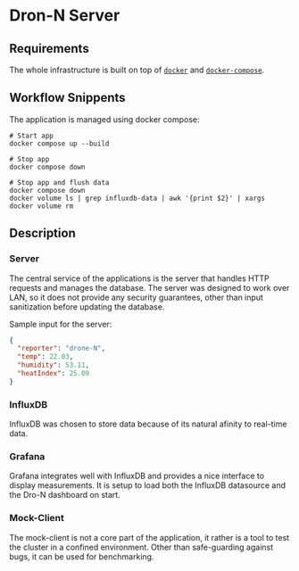 # Dron-N Server

## Requirements

The whole infrastructure is built on top of [`docker`](https://www.docker.com/) and [`docker-compose`](https://docs.docker.com/compose/).

## Workflow Snippents

The application is managed using docker compose:

```console
# Start app
docker compose up --build
```

```console
# Stop app
docker compose down
```

```console
# Stop app and flush data
docker compose down
docker volume ls | grep influxdb-data | awk '{print $2}' | xargs docker volume rm
```

## Description

### Server

The central service of the applications is the server that handles HTTP requests and manages the database.
The server was designed to work over LAN, so it does not provide any security guarantees, other than input sanitization before updating the database.

Sample input for the server:

```json
{
  "reporter": "drone-N",
  "temp": 22.03,
  "humidity": 53.11,
  "heatIndex": 25.09
}
```

### InfluxDB

InfluxDB was chosen to store data because of its natural afinity to real-time data.

### Grafana

Grafana integrates well with InfluxDB and provides a nice interface to display measurements.
It is setup to load both the InfluxDB datasource and the Dro-N dashboard on start.

### Mock-Client

The mock-client is not a core part of the application, it rather is a tool to test the cluster in a confined environment.
Other than safe-guarding against bugs, it can be used for benchmarking.
